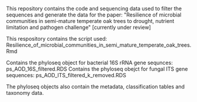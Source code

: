 This repository contains the code and sequencing data used to filter the sequences and generate the data for the paper: "Resilience of microbial communities in semi-mature temperate oak trees to drought, nutrient limitation and pathogen challenge" [currently under review]

This respository contains the script used: Resilience_of_microbial_communities_in_semi_mature_temperate_oak_trees.Rmd

Contains the phyloseq object for bacterial 16S rRNA gene sequnces: ps_AOD_16S_filtered.RDS 
Contains the phyloseq obejct for fungal ITS gene sequences: ps_AOD_ITS_filtered_k_removed.RDS

The phyloseq objects also contain the metadata, classification tables and taxonomy data. 







